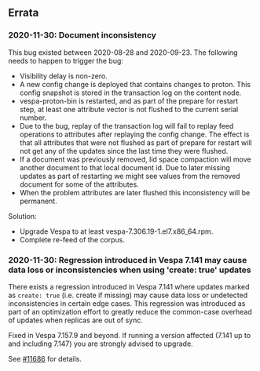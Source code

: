 <!-- Copyright verizon Media. Licensed under the terms of the Apache 2.0 license. See LICENSE in the project root. -->

## Errata

### 2020-11-30: Document inconsistency
This bug existed between 2020-08-28 and 2020-09-23.
The following needs to happen to trigger the bug:

* Visibility delay is non-zero.
* A new config change is deployed that contains changes to proton.
  This config snapshot is stored in the transaction log on the content node.
* vespa-proton-bin is restarted, and as part of the prepare for restart step,
  at least one attribute vector is not flushed to the current serial number.
* Due to the bug, replay of the transaction log will fail to replay feed operations to attributes after replaying the config change.
  The effect is that all attributes that were not flushed as part of prepare for restart
  will not get any of the updates since the last time they were flushed.
* If a document was previously removed, lid space compaction will move another document to that local document id.
  Due to later missing updates as part of restarting we might see values from the removed document for some of the attributes.
* When the problem attributes are later flushed this inconsistency will be permanent.

Solution:
* Upgrade Vespa to at least vespa-7.306.19-1.el7.x86_64.rpm.
* Complete re-feed of the corpus.



### 2020-11-30: Regression introduced in Vespa 7.141 may cause data loss or inconsistencies when using 'create: true' updates
There exists a regression introduced in Vespa 7.141 where updates marked as `create: true` (i.e. create if missing)
may cause data loss or undetected inconsistencies in certain edge cases.
This regression was introduced as part of an optimization effort to greatly reduce the common-case overhead of updates
when replicas are out of sync.

Fixed in Vespa 7.157.9 and beyond.
If running a version affected (7.141 up to and including 7.147) you are strongly advised to upgrade.

See [#11686](https://github.com/vespa-engine/vespa/issues/11686) for details.

